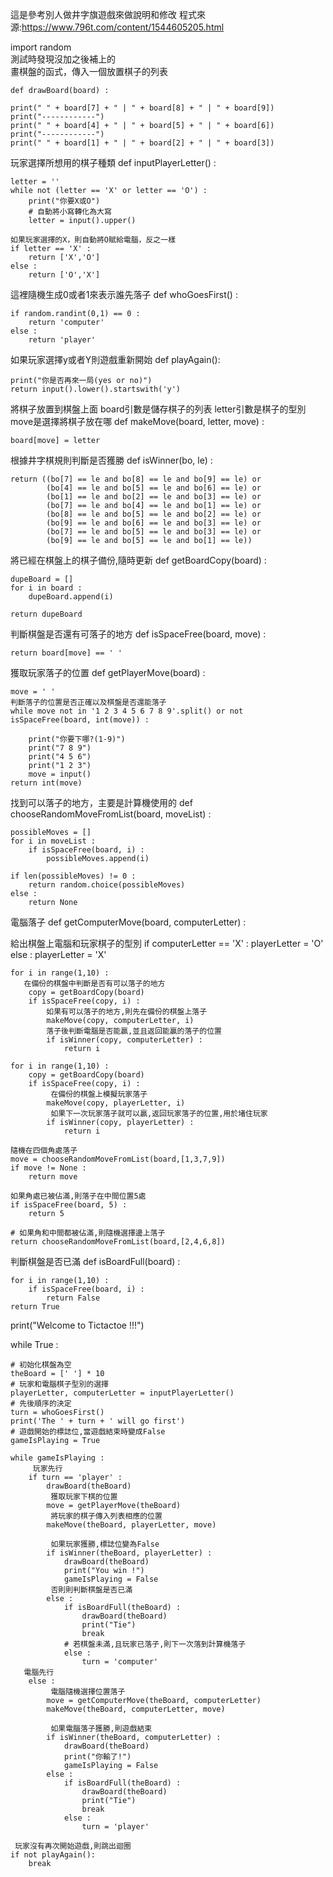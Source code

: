 這是參考別人做井字旗遊戲來做說明和修改
程式來源:https://www.796t.com/content/1544605205.html

import random  
測試時發現沒加之後補上的   
畫棋盤的函式，傳入一個放置棋子的列表   
    
 
    def drawBoard(board) :

    print(" " + board[7] + " | " + board[8] + " | " + board[9])
    print("------------")
    print(" " + board[4] + " | " + board[5] + " | " + board[6])
    print("------------")
    print(" " + board[1] + " | " + board[2] + " | " + board[3])

玩家選擇所想用的棋子種類
def inputPlayerLetter() :

    letter = ''
    while not (letter == 'X' or letter == 'O') :
        print("你要X或O")
        # 自動將小寫轉化為大寫
        letter = input().upper()

    如果玩家選擇的X，則自動將O賦給電腦，反之一樣
    if letter == 'X' :
        return ['X','O']
    else :
        return ['O','X']

這裡隨機生成0或者1來表示誰先落子
def whoGoesFirst() :

    if random.randint(0,1) == 0 :
        return 'computer'
    else :
        return 'player'

如果玩家選擇y或者Y則遊戲重新開始
def playAgain():

    print("你是否再來一局(yes or no)")
    return input().lower().startswith('y')

將棋子放置到棋盤上面
board引數是儲存棋子的列表
letter引數是棋子的型別
move是選擇將棋子放在哪
def makeMove(board, letter, move) :

    board[move] = letter

根據井字棋規則判斷是否獲勝
def isWinner(bo, le) :

    return ((bo[7] == le and bo[8] == le and bo[9] == le) or
            (bo[4] == le and bo[5] == le and bo[6] == le) or
            (bo[1] == le and bo[2] == le and bo[3] == le) or
            (bo[7] == le and bo[4] == le and bo[1] == le) or
            (bo[8] == le and bo[5] == le and bo[2] == le) or
            (bo[9] == le and bo[6] == le and bo[3] == le) or
            (bo[7] == le and bo[5] == le and bo[3] == le) or
            (bo[9] == le and bo[5] == le and bo[1] == le))

將已經在棋盤上的棋子備份,隨時更新
def getBoardCopy(board) :

    dupeBoard = []
    for i in board :
        dupeBoard.append(i)

    return dupeBoard
判斷棋盤是否還有可落子的地方
def isSpaceFree(board, move) :

    return board[move] == ' '

獲取玩家落子的位置
def getPlayerMove(board) :

    move = ' '
    判斷落子的位置是否正確以及棋盤是否還能落子
    while move not in '1 2 3 4 5 6 7 8 9'.split() or not isSpaceFree(board, int(move)) :

        print("你要下哪?(1-9)")
        print("7 8 9")
        print("4 5 6")
        print("1 2 3")
        move = input()
    return int(move)

找到可以落子的地方，主要是計算機使用的
def chooseRandomMoveFromList(board, moveList) :

    possibleMoves = []
    for i in moveList :
        if isSpaceFree(board, i) :
            possibleMoves.append(i)

    if len(possibleMoves) != 0 :
        return random.choice(possibleMoves)
    else :
        return None

電腦落子
def getComputerMove(board, computerLetter) :

   給出棋盤上電腦和玩家棋子的型別
    if computerLetter == 'X' :
        playerLetter = 'O'
    else :
        playerLetter = 'X'

    for i in range(1,10) :
       在備份的棋盤中判斷是否有可以落子的地方
        copy = getBoardCopy(board)
        if isSpaceFree(copy, i) :
            如果有可以落子的地方,則先在備份的棋盤上落子
            makeMove(copy, computerLetter, i)
            落子後判斷電腦是否能贏,並且返回能贏的落子的位置
            if isWinner(copy, computerLetter) :
                return i

    for i in range(1,10) :
        copy = getBoardCopy(board)
        if isSpaceFree(copy, i) :
             在備份的棋盤上模擬玩家落子
            makeMove(copy, playerLetter, i)
             如果下一次玩家落子就可以贏,返回玩家落子的位置,用於堵住玩家
            if isWinner(copy, playerLetter) :
                return i

    隨機在四個角處落子
    move = chooseRandomMoveFromList(board,[1,3,7,9])
    if move != None :
        return move

    如果角處已被佔滿,則落子在中間位置5處
    if isSpaceFree(board, 5) :
        return 5

    # 如果角和中間都被佔滿,則隨機選擇邊上落子
    return chooseRandomMoveFromList(board,[2,4,6,8])

 判斷棋盤是否已滿
def isBoardFull(board) :

    for i in range(1,10) :
        if isSpaceFree(board, i) :
            return False
    return True


print("Welcome to Tictactoe !!!")

while True :

    # 初始化棋盤為空
    theBoard = [' '] * 10
    # 玩家和電腦棋子型別的選擇
    playerLetter, computerLetter = inputPlayerLetter()
    # 先後順序的決定
    turn = whoGoesFirst()
    print('The ' + turn + ' will go first')
    # 遊戲開始的標誌位,當遊戲結束時變成False
    gameIsPlaying = True

    while gameIsPlaying :
         玩家先行
        if turn == 'player' :
            drawBoard(theBoard)
             獲取玩家下棋的位置
            move = getPlayerMove(theBoard)
             將玩家的棋子傳入列表相應的位置
            makeMove(theBoard, playerLetter, move)

             如果玩家獲勝,標誌位變為False
            if isWinner(theBoard, playerLetter) :
                drawBoard(theBoard)
                print("You win !")
                gameIsPlaying = False
             否則則判斷棋盤是否已滿
            else :
                if isBoardFull(theBoard) :
                    drawBoard(theBoard)
                    print("Tie")
                    break
                # 若棋盤未滿,且玩家已落子,則下一次落到計算機落子
                else :
                    turn = 'computer'
       電腦先行
        else :
             電腦隨機選擇位置落子
            move = getComputerMove(theBoard, computerLetter)
            makeMove(theBoard, computerLetter, move)

             如果電腦落子獲勝,則遊戲結束
            if isWinner(theBoard, computerLetter) :
                drawBoard(theBoard)
                print("你輸了!")
                gameIsPlaying = False
            else :
                if isBoardFull(theBoard) :
                    drawBoard(theBoard)
                    print("Tie")
                    break
                else :
                    turn = 'player'

     玩家沒有再次開始遊戲,則跳出迴圈
    if not playAgain():
        break
